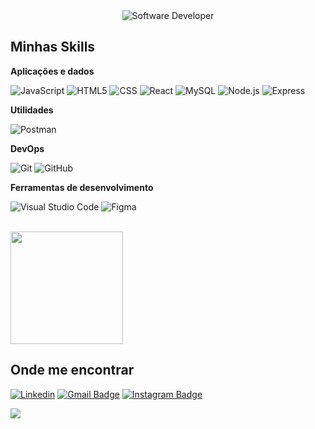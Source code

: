 
<div align="center">
  <img src="https://media.istockphoto.com/id/1470350413/vector/software-developer-working-with-computers.jpg?s=612x612&w=0&k=20&c=rMDiFqhfe3PUzikjGeCuSl-x4YlXFCcnM_psO4MlOU0=" alt="Software Developer">
</div>

## Minhas Skills

**Aplicações e dados**

![JavaScript](https://img.shields.io/badge/-JavaScript-333333?style=flat&logo=javascript)
![HTML5](https://img.shields.io/badge/-HTML5-333333?style=flat&logo=HTML5)
![CSS](https://img.shields.io/badge/-CSS-333333?style=flat&logo=CSS3&logoColor=1572B6)
![React](https://img.shields.io/badge/-React-333333?style=flat&logo=react)
![MySQL](https://img.shields.io/badge/-MySQL-333333?style=flat&logo=mysql)
![Node.js](https://img.shields.io/badge/Node.js-43853D?style=flat&logo=node-dot-js&logoColor=white)
![Express](https://img.shields.io/badge/Express-000000?style=flat&logo=express&logoColor=white)




**Utilidades**

![Postman](https://img.shields.io/badge/-Postman-333333?style=flat&logo=postman)

**DevOps**

![Git](https://img.shields.io/badge/-Git-333333?style=flat&logo=git)
![GitHub](https://img.shields.io/badge/-GitHub-333333?style=flat&logo=github)


**Ferramentas de desenvolvimento**

![Visual Studio Code](https://img.shields.io/badge/-Visual%20Studio%20Code-333333?style=flat&logo=visual-studio-code&logoColor=007ACC)
![Figma](https://img.shields.io/badge/-Figma-333333?style=flat&logo=figma&logoColor=007ACC)


<br/>

<a href="https://github.com/filipe420" title="Perfil do Filipe">
  <img height="180em" src="https://github-readme-stats.vercel.app/api/?username=filipe420&show_icons=true&title_color=fff&icon_color=79ff97&text_color=9f9f9f&bg_color=151515" />
</a>



## Onde me encontrar

[![Linkedin](https://img.shields.io/badge/-Filipe%20Fernandes%20de%20Lima-blue?style=flat-square&logo=Linkedin&logoColor=white&link=https://www.linkedin.com/in/filipe-fernandes-de-lima-095290276/)](https://www.linkedin.com/in/filipe-fernandes-de-lima-095290276/)
[![Gmail Badge](https://img.shields.io/badge/-ofilipelimaa@gmail.com-006bed?style=flat-square&logo=Gmail&logoColor=white&link=mailto:ofilipelimaa@gmail.com)](mailto:ofilipelimaa@gmail.com)
[![Instagram Badge](https://img.shields.io/badge/-@filiipeelimaa-E4405F?style=flat-square&logo=Instagram&logoColor=white&link=https://www.instagram.com/filiipeelimaa/)](https://www.instagram.com/filiipeelimaa/)

![](https://komarev.com/ghpvc/?username=iuricode&color=006bed)

